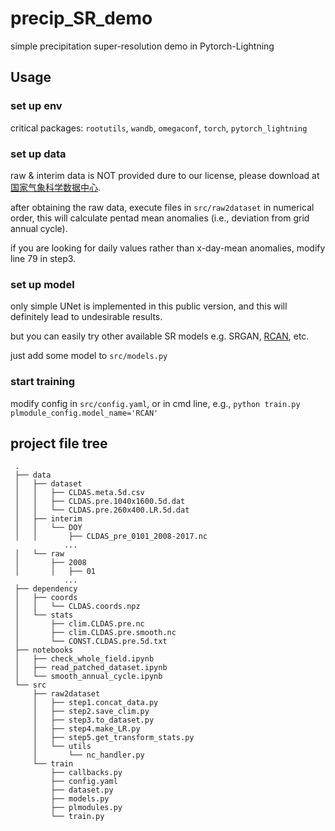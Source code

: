 # precip_SR_demo

simple precipitation super-resolution demo in Pytorch-Lightning

## Usage

### set up env

critical packages: `rootutils`, `wandb`, `omegaconf`, `torch`, `pytorch_lightning`

### set up data

raw & interim data is NOT provided dure to our license, please download at [国家气象科学数据中心](https://data.cma.cn/data/detail/dataCode/NAFP_CLDAS2.0_NRT.html).

after obtaining the raw data, execute files in `src/raw2dataset` in numerical order, this will calculate pentad mean anomalies (i.e., deviation from grid annual cycle).

if you are looking for daily values rather than x-day-mean anomalies, modify line 79 in step3.

### set up model

only simple UNet is implemented in this public version, and this will definitely lead to undesirable results.

but you can easily try other available SR models e.g. SRGAN, [RCAN](https://github.com/yjn870/RCAN-pytorch), etc.

just add some model to `src/models.py`

### start training

modify config in `src/config.yaml`, or in cmd line, e.g., `python train.py plmodule_config.model_name='RCAN'`

## project file tree

```
 .
 ├── data
 │   ├── dataset
 │   │   ├── CLDAS.meta.5d.csv
 │   │   ├── CLDAS.pre.1040x1600.5d.dat
 │   │   └── CLDAS.pre.260x400.LR.5d.dat
 │   ├── interim
 │   │   └── DOY
 │   │       ├── CLDAS_pre_0101_2008-2017.nc
            ...
 │   └── raw
 │       ├── 2008
 │       │   ├── 01
            ...
 ├── dependency
 │   ├── coords
 │   │   └── CLDAS.coords.npz
 │   └── stats
 │       ├── clim.CLDAS.pre.nc
 │       ├── clim.CLDAS.pre.smooth.nc
 │       └── CONST.CLDAS.pre.5d.txt
 ├── notebooks
 │   ├── check_whole_field.ipynb
 │   ├── read_patched_dataset.ipynb
 │   └── smooth_annual_cycle.ipynb
 └── src
     ├── raw2dataset
     │   ├── step1.concat_data.py
     │   ├── step2.save_clim.py
     │   ├── step3.to_dataset.py
     │   ├── step4.make_LR.py
     │   ├── step5.get_transform_stats.py
     │   └── utils
     │       └── nc_handler.py
     └── train
         ├── callbacks.py
         ├── config.yaml
         ├── dataset.py
         ├── models.py
         ├── plmodules.py
         └── train.py
```

